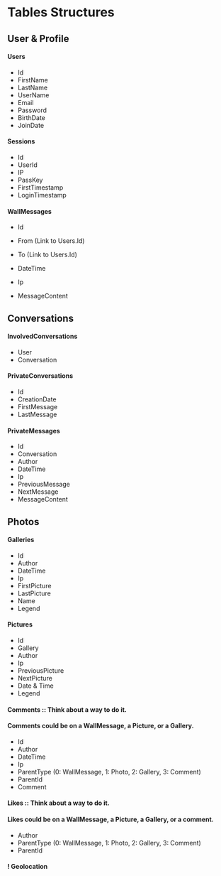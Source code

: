 Tables Structures
=================


User & Profile
--------------

#### Users
- Id
- FirstName
- LastName
- UserName
- Email
- Password
- BirthDate
- JoinDate


#### Sessions
- Id
- UserId
- IP
- PassKey
- FirstTimestamp
- LoginTimestamp

#### WallMessages
- Id
- From (Link to Users.Id)
- To (Link to Users.Id)
- DateTime

- Ip
- MessageContent


Conversations
-------------

#### InvolvedConversations
- User
- Conversation


#### PrivateConversations
- Id
- CreationDate
- FirstMessage
- LastMessage


#### PrivateMessages
- Id
- Conversation
- Author
- DateTime
- Ip
- PreviousMessage
- NextMessage
- MessageContent


Photos
------

#### Galleries
- Id
- Author
- DateTime
- Ip
- FirstPicture
- LastPicture
- Name
- Legend


#### Pictures
- Id
- Gallery
- Author
- Ip
- PreviousPicture
- NextPicture
- Date & Time
- Legend


#### Comments :: Think about a way to do it.
#### Comments could be on a WallMessage, a Picture, or a Gallery.
- Id
- Author
- DateTime
- Ip
- ParentType (0: WallMessage, 1: Photo, 2: Gallery, 3: Comment)
- ParentId
- Comment


#### Likes :: Think about a way to do it.
#### Likes could be on a WallMessage, a Picture, a Gallery, or a comment.
- Author
- ParentType (0: WallMessage, 1: Photo, 2: Gallery, 3: Comment)
- ParentId


#### ! Geolocation